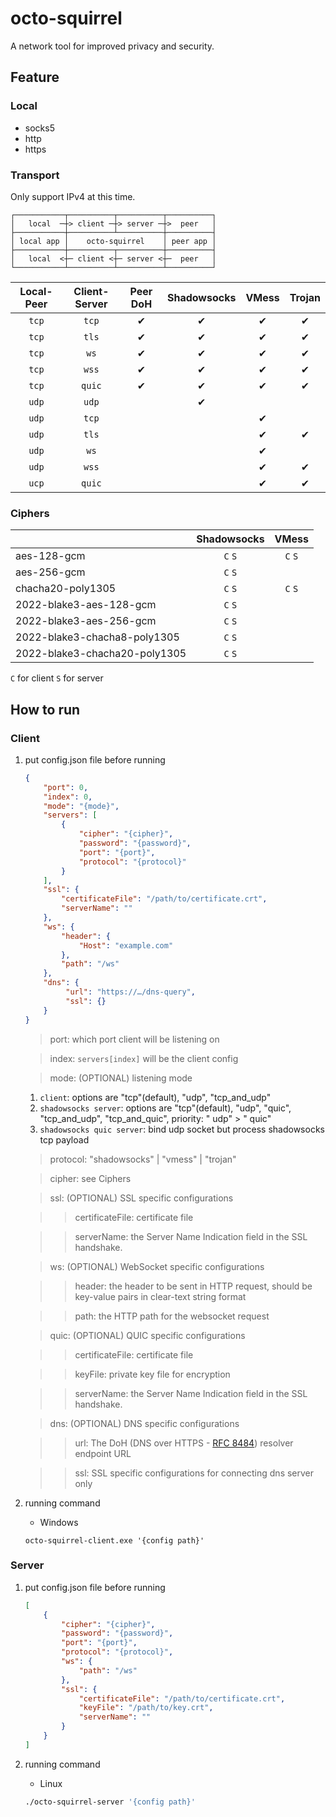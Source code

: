 # octo-squirrel

A network tool for improved privacy and security.

## Feature

### Local

- socks5
- http
- https

### Transport

Only support IPv4 at this time.

```
┌───────────┬──────────┬──────────┬──────────┐
│   local  ─┼> client ─┼> server ─┼>  peer   │
├───────────┼──────────┴──────────┼──────────┤
│ local app │    octo-squirrel    │ peer app │
├───────────┼──────────┬──────────┼──────────┤
│   local  <┼─ client <┼─ server <┼─  peer   │
└───────────┴──────────┴──────────┴──────────┘
```

| Local-Peer | Client-Server | Peer DoH | Shadowsocks | VMess | Trojan |
|:----------:|:-------------:|:--------:|:-----------:|:-----:|:------:|
|   `tcp`    |     `tcp`     |    ✔     |      ✔      |   ✔   |   ✔    |
|   `tcp`    |     `tls`     |    ✔     |      ✔      |   ✔   |   ✔    |
|   `tcp`    |     `ws`      |    ✔     |      ✔      |   ✔   |   ✔    |
|   `tcp`    |     `wss`     |    ✔     |      ✔      |   ✔   |   ✔    |
|   `tcp`    |    `quic`     |    ✔     |      ✔      |   ✔   |   ✔    |
|   `udp`    |     `udp`     |          |      ✔      |       |        |
|   `udp`    |     `tcp`     |          |             |   ✔   |        |
|   `udp`    |     `tls`     |          |             |   ✔   |   ✔    |
|   `udp`    |     `ws`      |          |             |   ✔   |        |
|   `udp`    |     `wss`     |          |             |   ✔   |   ✔    |
|   `ucp`    |    `quic`     |          |             |   ✔   |   ✔    |

### Ciphers

|                               | Shadowsocks |  VMess  |
|:------------------------------|:-----------:|:-------:|
| aes-128-gcm                   |   `C` `S`   | `C` `S` |
| aes-256-gcm                   |   `C` `S`   |         |
| chacha20-poly1305             |   `C` `S`   | `C` `S` |
| 2022-blake3-aes-128-gcm       |   `C` `S`   |         |
| 2022-blake3-aes-256-gcm       |   `C` `S`   |         |
| 2022-blake3-chacha8-poly1305  |   `C` `S`   |         |
| 2022-blake3-chacha20-poly1305 |   `C` `S`   |         |

`C` for client `S` for server

## How to run

### Client

1. put config.json file before running

    ```json
    {
        "port": 0,
        "index": 0,
        "mode": "{mode}",
        "servers": [
            {
                "cipher": "{cipher}",
                "password": "{password}",
                "port": "{port}",
                "protocol": "{protocol}"
            }
        ],
        "ssl": {
            "certificateFile": "/path/to/certificate.crt",
            "serverName": ""
        },
        "ws": {
            "header": {
                "Host": "example.com"
            },
            "path": "/ws"
        },
        "dns": {
             "url": "https://…/dns-query",
             "ssl": {}
        }
    }
    ```

   > port: which port client will be listening on

   > index: `servers[index]` will be the client config

   > mode: (OPTIONAL) listening mode

    1. `client`: options are "tcp"(default), "udp", "tcp_and_udp"
    2. `shadowsocks server`: options are "tcp"(default), "udp", "quic", "tcp_and_udp", "tcp_and_quic", priority: "
       udp" > "
       quic"
    3. `shadowsocks quic server`: bind udp socket but process shadowsocks tcp payload

   > protocol: "shadowsocks" | "vmess" | "trojan"

   > cipher: see Ciphers

   > ssl: (OPTIONAL) SSL specific configurations

   > > certificateFile: certificate file

   > > serverName: the Server Name Indication field in the SSL handshake.

   > ws: (OPTIONAL) WebSocket specific configurations

   > > header: the header to be sent in HTTP request, should be key-value pairs in clear-text string format

   > > path: the HTTP path for the websocket request

   > quic: (OPTIONAL) QUIC specific configurations

   > > certificateFile: certificate file

   > > keyFile: private key file for encryption

   > > serverName: the Server Name Indication field in the SSL handshake.

   > dns: (OPTIONAL) DNS specific configurations

   > > url: The DoH (DNS over HTTPS - [RFC 8484](https://datatracker.ietf.org/doc/html/rfc8484)) resolver endpoint URL

   > > ssl: SSL specific configurations for connecting dns server only


2. running command

    * Windows

    ```shell
    octo-squirrel-client.exe '{config path}'
    ```

### Server

1. put config.json file before running

    ```json
    [
        {
            "cipher": "{cipher}",
            "password": "{password}",
            "port": "{port}",
            "protocol": "{protocol}",
            "ws": {
                "path": "/ws"
            },
            "ssl": {
                "certificateFile": "/path/to/certificate.crt",
                "keyFile": "/path/to/key.crt",
                "serverName": ""
            }
        }
    ]
    ```

2. running command

    * Linux

    ```bash
    ./octo-squirrel-server '{config path}'
    ```